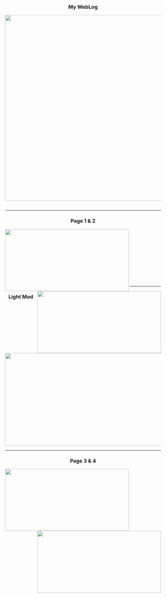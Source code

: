 <div align="center">
<h3>My WebLog</h3>
<img src="https://cdn.discordapp.com/attachments/1049406847314042930/1090238279896535131/Protfolio_-_Google_Chrome_05_01_1402_02_51_37_..png" width="600" height=""300 />
</div><br />

----


<h3 align="center">Page 1 & 2</h3>
<img src="https://cdn.discordapp.com/attachments/1049406847314042930/1090238337840840726/Protfolio_-_Google_Chrome_08_01_1402_04_05_45_..png" align="left" width="400" height="200" />
<img src="https://cdn.discordapp.com/attachments/1049406847314042930/1090238386683519056/Protfolio_-_Google_Chrome_08_01_1402_04_06_03_..png" align="right" width="400" height="200" />
<br /><br /><br /><br /><br /><br /><br /><br /><br /><br />

----

<div align="center">
<h3>Light Mod</h3>
<img src="https://cdn.discordapp.com/attachments/1049406847314042930/1090238473442705418/Protfolio_-_Google_Chrome_08_01_1402_04_06_23_..png" align="center" width="600" height="300" />
</div>

----
<h3 align="center">Page 3 & 4</h3>

<img src="https://cdn.discordapp.com/attachments/1049406847314042930/1090238416500817920/Protfolio_-_Google_Chrome_08_01_1402_04_06_09_..png" align="left" width="400" height="200" />
<img src="https://cdn.discordapp.com/attachments/1049406847314042930/1090238441016541274/Protfolio_-_Google_Chrome_08_01_1402_04_06_15_..png" align="right" width="400" height="200" />


